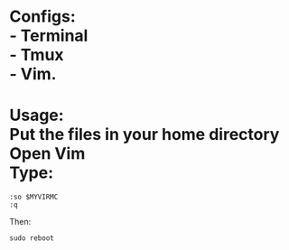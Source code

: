 # Configs:<br> - Terminal<br> - Tmux<br> - Vim.

# Usage:<br> Put the files in your home directory<br> Open Vim <br> Type: <br>
```
:so $MYVIRMC
:q

```
Then:
```
sudo reboot
```
